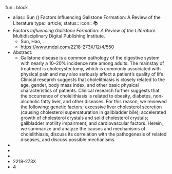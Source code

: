 fun:: block

- alias:: Sun () Factors Influencing Gallstone Formation: A Review of the Literature 
  type:: article;
  status:: 
  icon:: 📚
- *Factors Influencing Gallstone Formation: A Review of the Literature*. Multidisciplinary Digital Publishing Institute.
	- Sun, Hao, .
	- https://www.mdpi.com/2218-273X/12/4/550
- Abstract:
	- Gallstone disease is a common pathology of the digestive system with nearly a 10–20% incidence rate among adults. The mainstay of treatment is cholecystectomy, which is commonly associated with physical pain and may also seriously affect a patient’s quality of life. Clinical research suggests that cholelithiasis is closely related to the age, gender, body mass index, and other basic physical characteristics of patients. Clinical research further suggests that the occurrence of cholelithiasis is related to obesity, diabetes, non-alcoholic fatty liver, and other diseases. For this reason, we reviewed the following: genetic factors; excessive liver cholesterol secretion (causing cholesterol supersaturation in gallbladder bile); accelerated growth of cholesterol crystals and solid cholesterol crystals; gallbladder motility impairment; and cardiovascular factors. Herein, we summarize and analyze the causes and mechanisms of cholelithiasis, discuss its correlation with the pathogenesis of related diseases, and discuss possible mechanisms.
-
-
-
- 2218-273X
- 4